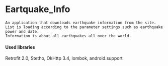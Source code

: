 # Eartquake_Info
    An application that downloads earthquake information from the site.
    List is loading according to the parameter settings such as earthquake power and date.
    Information is about all earthquakes all over the world.
    
#### Used libraries
  Retrofit 2.0, Stetho, OkHttp 3.4, lombok, android.support
